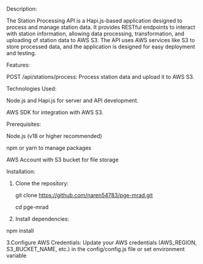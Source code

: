 Description:

The Station Processing API is a Hapi.js-based application designed to process and manage station data. 
It provides RESTful endpoints to interact with station information, allowing data processing, transformation, and uploading of station data to AWS S3. 
The API uses AWS services like S3 to store processed data, and the application is designed for easy deployment and testing.

Features: 

POST /api/stations/process: Process station data and upload it to AWS S3.


Technologies Used:

Node.js and Hapi.js for server and API development.

AWS SDK for integration with AWS S3.


Prerequisites:

Node.js (v18 or higher recommended)

npm or yarn to manage packages

AWS Account with S3 bucket for file storage


Installation:

1. Clone the repository:

   git clone https://github.com/naren54783/pge-mrad.git
   
   cd pge-mrad

3. Install dependencies:

  npm install

3.Configure AWS Credentials:
  Update your AWS credentials (AWS_REGION, S3_BUCKET_NAME, etc.) in the config/config.js file or set environment variable
